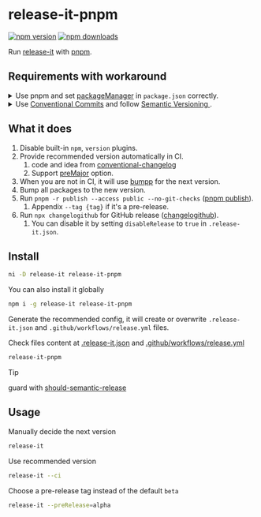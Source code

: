 # release-it-pnpm

[![npm version][npm-version-src]][npm-version-href]
[![npm downloads][npm-downloads-src]][npm-downloads-href]

Run [release-it](https://github.com/release-it/release-it) with [pnpm](https://pnpm.io).

## Requirements with workaround

<details><summary>Use pnpm and set <a href="https://nodejs.org/api/packages.html#packagemanager"> packageManager</a> in <code>package.json</code> correctly.</summary><br/>So that GitHub Action can set up pnpm correctly. You can also manually setup the pnpm version in the GitHub Action workflow file.</details>

<details><summary>Use <a href="https://www.conventionalcommits.org"> Conventional Commits</a> and follow <a href="https://semver.org"> Semantic Versioning </a>.</summary><br/>So that it can provide recommended version in CI. It's OK to not follow this rule if you manually decide the next version and disable GitHub release.</details>

## What it does

1. Disable built-in `npm`, `version` plugins.
1. Provide recommended version automatically in CI.
   1. code and idea from [conventional-changelog](https://github.com/release-it/conventional-changelog)
   1. Support [preMajor](https://github.com/conventional-changelog/conventional-changelog-config-spec/blob/master/versions/2.2.0/README.md#premajor-boolean) option.
1. When you are not in CI, it will use [bumpp](https://github.com/antfu/bumpp) for the next version.
1. Bump all packages to the new version.
1. Run `pnpm -r publish --access public --no-git-checks` ([pnpm publish](https://pnpm.io/cli/publish)).
   1. Appendix `--tag {tag}` if it's a pre-release.
1. Run `npx changelogithub` for GitHub release ([changelogithub](https://github.com/antfu/changelogithub)).
   1. You can disable it by setting `disableRelease` to `true` in `.release-it.json`.

## Install

```sh
ni -D release-it release-it-pnpm
```

You can also install it globally

```sh
npm i -g release-it release-it-pnpm
```

Generate the recommended config, it will create or overwrite `.release-it.json` and `.github/workflows/release.yml` files.

Check files content at [.release-it.json](./src/bin/release-it.txt) and [.github/workflows/release.yml](./src/bin/release.txt)

```sh
release-it-pnpm
```

> [!TIP]
> guard with [should-semantic-release](https://github.com/JoshuaKGoldberg/should-semantic-release)

## Usage

Manually decide the next version

```sh
release-it
```

Use recommended version

```sh
release-it --ci
```

Choose a pre-release tag instead of the default `beta`

```sh
release-it --preRelease=alpha
```

<!-- Badges -->

[npm-version-src]: https://img.shields.io/npm/v/release-it-pnpm?style=flat&colorA=080f12&colorB=1fa669
[npm-version-href]: https://npmjs.com/package/release-it-pnpm
[npm-downloads-src]: https://img.shields.io/npm/dm/release-it-pnpm?style=flat&colorA=080f12&colorB=1fa669
[npm-downloads-href]: https://npmjs.com/package/release-it-pnpm
